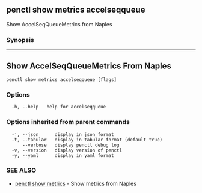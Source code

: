 ## penctl show metrics accelseqqueue

Show AccelSeqQueueMetrics from Naples

### Synopsis



---------------------------------
 Show AccelSeqQueueMetrics From Naples 
---------------------------------


```
penctl show metrics accelseqqueue [flags]
```

### Options

```
  -h, --help   help for accelseqqueue
```

### Options inherited from parent commands

```
  -j, --json      display in json format
  -t, --tabular   display in tabular format (default true)
      --verbose   display penctl debug log
  -v, --version   display version of penctl
  -y, --yaml      display in yaml format
```

### SEE ALSO
* [penctl show metrics](penctl_show_metrics.md)	 - Show metrics from Naples

